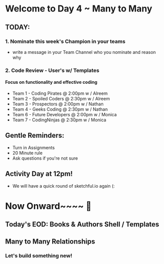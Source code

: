 # Welcome to Day 4 ~ Many to Many

## TODAY:

### 1. Nominate this week's Champion in your teams

- write a message in your Team Channel who you nominate and reason why

### 2. Code Review - User's w/ Templates

#### Focus on functionality and effective coding

- Team 1 - Coding Pirates @ 2:00pm w / Alreem
- Team 2 - Spoiled Coders @ 2:30pm w / Alreem
- Team 3 - Prospectors @ 2:00pm w / Nathan
- Team 4 - Geeks Coding @ 2:30pm w / Nathan
- Team 6 - Future Developers @ 2:00pm w / Monica
- Team 7 - CodingNinjas @ 2:30pm w / Monica

## Gentle Reminders:

- Turn in Assignments
- 20 Minute rule
- Ask questions if you're not sure

## Activity Day at 12pm!

- We will have a quick round of sketchful.io again (:

# Now Onward~~~~ :star2:

## Today's EOD: Books & Authors Shell / Templates

## Many to Many Relationships

### Let's build something new!
